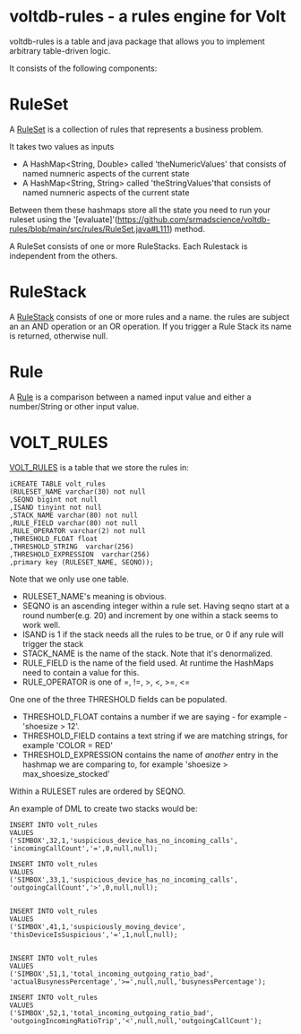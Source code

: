 # voltdb-rules - a rules engine for Volt

voltdb-rules is a table and java package that allows you to implement arbitrary table-driven logic.

It consists of the following components:

# RuleSet 

A [RuleSet](https://github.com/srmadscience/voltdb-rules/blob/main/src/rules/RuleSet.java) is a collection of rules that represents a business problem.

It takes two values as inputs

* A HashMap<String, Double> called 'theNumericValues' that consists of named numneric aspects of the current state
* A HashMap<String, String> called 'theStringValues'that consists of named numneric aspects of the current state

Between them these hashmaps store all the state you need to run your ruleset using the '[evaluate]'(https://github.com/srmadscience/voltdb-rules/blob/main/src/rules/RuleSet.java#L111) method.

A RuleSet consists of one or more RuleStacks. Each Rulestack is independent from the others.

# RuleStack

A [RuleStack](https://github.com/srmadscience/voltdb-rules/blob/main/src/rules/RuleStack.java) consists of one or more rules and a name. the rules are subject an an AND operation or an OR operation. If you trigger a Rule Stack its name is returned, otherwise null. 

# Rule

A [Rule](https://github.com/srmadscience/voltdb-rules/blob/main/src/rules/Rule.java) is a comparison between a named input value and either a number/String or other input value. 

# VOLT_RULES

[VOLT_RULES](https://github.com/srmadscience/voltdb-rules/blob/main/ddl/create_db.sql#L3) is a table that we store the rules in:

````
iCREATE TABLE volt_rules
(RULESET_NAME varchar(30) not null
,SEQNO bigint not null
,ISAND tinyint not null
,STACK_NAME varchar(80) not null
,RULE_FIELD varchar(80) not null
,RULE_OPERATOR varchar(2) not null
,THRESHOLD_FLOAT float 
,THRESHOLD_STRING  varchar(256) 
,THRESHOLD_EXPRESSION  varchar(256) 
,primary key (RULESET_NAME, SEQNO));
````

Note that we only use one table.

* RULESET_NAME's meaning is obvious.
* SEQNO is an ascending integer within a rule set. Having seqno start at a round number(e.g. 20) and increment by one within a stack seems to work well.
* ISAND is 1 if the stack needs all the rules to be true, or 0 if any rule will trigger the stack
* STACK_NAME is the name of the stack. Note that it's denormalized.
* RULE_FIELD is the name of the field used. At runtime the HashMaps need to contain a value for this.
* RULE_OPERATOR is one of =, !=, >, <, >=, <=

One one of the three THRESHOLD fields can be populated.

* THRESHOLD_FLOAT contains a number if we are saying - for example - 'shoesize > 12'. 
* THRESHOLD_FIELD contains a text  string if we are matching strings, for example 'COLOR = RED'
* THRESHOLD_EXPRESSION contains the name of <i>another</i> entry in the hashmap we are comparing to, for example 'shoesize > max_shoesize_stocked'

Within a RULESET rules are ordered by SEQNO.

An example of DML to create two stacks would be:

````
INSERT INTO volt_rules
VALUES
('SIMBOX',32,1,'suspicious_device_has_no_incoming_calls', 'incomingCallCount','=',0,null,null);

INSERT INTO volt_rules
VALUES
('SIMBOX',33,1,'suspicious_device_has_no_incoming_calls', 'outgoingCallCount','>',0,null,null);


INSERT INTO volt_rules
VALUES
('SIMBOX',41,1,'suspiciously_moving_device', 'thisDeviceIsSuspicious','=',1,null,null);


INSERT INTO volt_rules
VALUES
('SIMBOX',51,1,'total_incoming_outgoing_ratio_bad', 'actualBusynessPercentage','>=',null,null,'busynessPercentage');

INSERT INTO volt_rules
VALUES
('SIMBOX',52,1,'total_incoming_outgoing_ratio_bad', 'outgoingIncomingRatioTrip','<',null,null,'outgoingCallCount');


````
